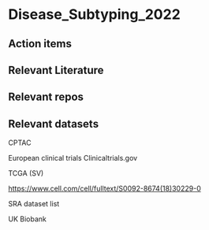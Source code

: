 # Disease_Subtyping_2022

## Action items

## Relevant Literature

## Relevant repos

## Relevant datasets

CPTAC

European clinical trials
Clinicaltrials.gov

TCGA (SV)

https://www.cell.com/cell/fulltext/S0092-8674(18)30229-0

SRA dataset list

UK Biobank

